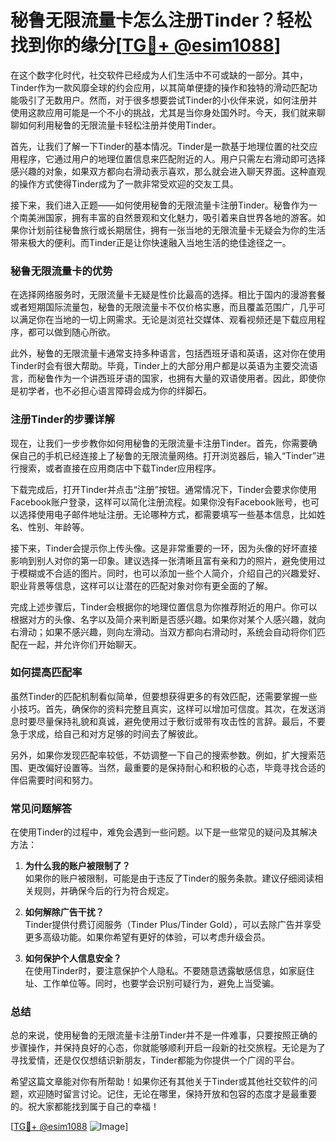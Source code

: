 # 秘鲁无限流量卡怎么注册Tinder？轻松找到你的缘分[[TG💪+ @esim1088](https://t.me/s/esim1088)]

在这个数字化时代，社交软件已经成为人们生活中不可或缺的一部分。其中，Tinder作为一款风靡全球的约会应用，以其简单便捷的操作和独特的滑动匹配功能吸引了无数用户。然而，对于很多想要尝试Tinder的小伙伴来说，如何注册并使用这款应用可能是一个不小的挑战，尤其是当你身处国外时。今天，我们就来聊聊如何利用秘鲁的无限流量卡轻松注册并使用Tinder。

首先，让我们了解一下Tinder的基本情况。Tinder是一款基于地理位置的社交应用程序，它通过用户的地理位置信息来匹配附近的人。用户只需左右滑动即可选择感兴趣的对象，如果双方都向右滑动表示喜欢，那么就会进入聊天界面。这种直观的操作方式使得Tinder成为了一款非常受欢迎的交友工具。

接下来，我们进入正题——如何使用秘鲁的无限流量卡注册Tinder。秘鲁作为一个南美洲国家，拥有丰富的自然景观和文化魅力，吸引着来自世界各地的游客。如果你计划前往秘鲁旅行或长期居住，拥有一张当地的无限流量卡无疑会为你的生活带来极大的便利。而Tinder正是让你快速融入当地生活的绝佳途径之一。

### **秘鲁无限流量卡的优势**

在选择网络服务时，无限流量卡无疑是性价比最高的选择。相比于国内的漫游套餐或者短期国际流量包，秘鲁的无限流量卡不仅价格实惠，而且覆盖范围广，几乎可以满足你在当地的一切上网需求。无论是浏览社交媒体、观看视频还是下载应用程序，都可以做到随心所欲。

此外，秘鲁的无限流量卡通常支持多种语言，包括西班牙语和英语，这对你在使用Tinder时会有很大帮助。毕竟，Tinder上的大部分用户都是以英语为主要交流语言，而秘鲁作为一个讲西班牙语的国家，也拥有大量的双语使用者。因此，即使你是初学者，也不必担心语言障碍会成为你的绊脚石。

### **注册Tinder的步骤详解**

现在，让我们一步步教你如何用秘鲁的无限流量卡注册Tinder。首先，你需要确保自己的手机已经连接上了秘鲁的无限流量网络。打开浏览器后，输入“Tinder”进行搜索，或者直接在应用商店中下载Tinder应用程序。

下载完成后，打开Tinder并点击“注册”按钮。通常情况下，Tinder会要求你使用Facebook账户登录，这样可以简化注册流程。如果你没有Facebook账号，也可以选择使用电子邮件地址注册。无论哪种方式，都需要填写一些基本信息，比如姓名、性别、年龄等。

接下来，Tinder会提示你上传头像。这是非常重要的一环，因为头像的好坏直接影响到别人对你的第一印象。建议选择一张清晰且富有亲和力的照片，避免使用过于模糊或不合适的图片。同时，也可以添加一些个人简介，介绍自己的兴趣爱好、职业背景等信息，这样可以让潜在的匹配对象对你有更全面的了解。

完成上述步骤后，Tinder会根据你的地理位置信息为你推荐附近的用户。你可以根据对方的头像、名字以及简介来判断是否感兴趣。如果你对某个人感兴趣，就向右滑动；如果不感兴趣，则向左滑动。当双方都向右滑动时，系统会自动将你们匹配在一起，并允许你们开始聊天。

### **如何提高匹配率**

虽然Tinder的匹配机制看似简单，但要想获得更多的有效匹配，还需要掌握一些小技巧。首先，确保你的资料完整且真实，这样可以增加可信度。其次，在发送消息时要尽量保持礼貌和真诚，避免使用过于敷衍或带有攻击性的言辞。最后，不要急于求成，给自己和对方足够的时间去了解彼此。

另外，如果你发现匹配率较低，不妨调整一下自己的搜索参数。例如，扩大搜索范围、更改偏好设置等。当然，最重要的是保持耐心和积极的心态，毕竟寻找合适的伴侣需要时间和努力。

### **常见问题解答**

在使用Tinder的过程中，难免会遇到一些问题。以下是一些常见的疑问及其解决方法：

1. **为什么我的账户被限制了？**  
   如果你的账户被限制，可能是由于违反了Tinder的服务条款。建议仔细阅读相关规则，并确保今后的行为符合规定。

2. **如何解除广告干扰？**  
   Tinder提供付费订阅服务（Tinder Plus/Tinder Gold），可以去除广告并享受更多高级功能。如果你希望有更好的体验，可以考虑升级会员。

3. **如何保护个人信息安全？**  
   在使用Tinder时，要注意保护个人隐私。不要随意透露敏感信息，如家庭住址、工作单位等。同时，也要学会识别可疑行为，避免上当受骗。

### **总结**

总的来说，使用秘鲁的无限流量卡注册Tinder并不是一件难事，只要按照正确的步骤操作，并保持良好的心态，你就能够顺利开启一段新的社交旅程。无论是为了寻找爱情，还是仅仅想结识新朋友，Tinder都能为你提供一个广阔的平台。

希望这篇文章能对你有所帮助！如果你还有其他关于Tinder或其他社交软件的问题，欢迎随时留言讨论。记住，无论在哪里，保持开放和包容的态度才是最重要的。祝大家都能找到属于自己的幸福！

[[TG💪+ @esim1088](https://t.me/s/esim1088) ![Image](https://i.postimg.cc/4NQfJmqS/Snipaste-2025-05-13-00-14-12.png)]